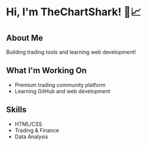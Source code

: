# Hi, I'm TheChartShark! 🦈📈

## About Me
Building trading tools and learning web development!

## What I'm Working On  
- Premium trading community platform
- Learning GitHub and web development

## Skills
- HTML/CSS
- Trading & Finance
- Data Analysis
